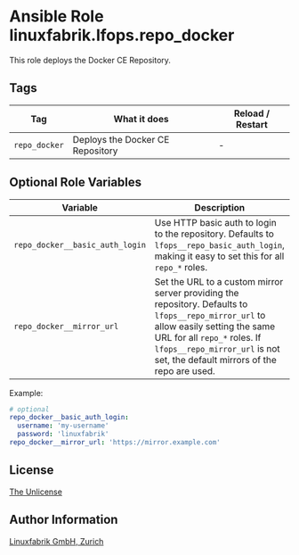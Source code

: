 # Ansible Role linuxfabrik.lfops.repo_docker

This role deploys the Docker CE Repository.


## Tags

| Tag           | What it does                     | Reload / Restart |
| ---           | ------------                     | ---------------- |
| `repo_docker` | Deploys the Docker CE Repository | - |


## Optional Role Variables

| Variable | Description | Default Value |
| -------- | ----------- | ------------- |
| `repo_docker__basic_auth_login` | Use HTTP basic auth to login to the repository. Defaults to `lfops__repo_basic_auth_login`, making it easy to set this for all `repo_*` roles. | `{{ lfops__repo_basic_auth_login \| default("") }}` |
| `repo_docker__mirror_url` | Set the URL to a custom mirror server providing the repository. Defaults to `lfops__repo_mirror_url` to allow easily setting the same URL for all `repo_*` roles. If `lfops__repo_mirror_url` is not set, the default mirrors of the repo are used. | `'{{ lfops__repo_mirror_url | default("") }}'` |

Example:
```yaml
# optional
repo_docker__basic_auth_login:
  username: 'my-username'
  password: 'linuxfabrik'
repo_docker__mirror_url: 'https://mirror.example.com'
```


## License

[The Unlicense](https://unlicense.org/)


## Author Information

[Linuxfabrik GmbH, Zurich](https://www.linuxfabrik.ch)
